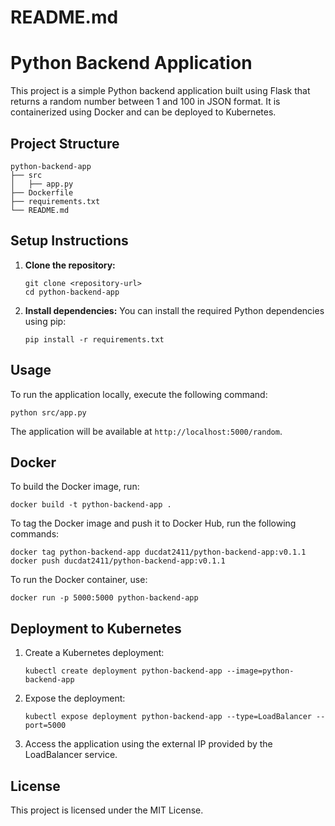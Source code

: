 # README.md

# Python Backend Application

This project is a simple Python backend application built using Flask that returns a random number between 1 and 100 in JSON format. It is containerized using Docker and can be deployed to Kubernetes.

## Project Structure

```
python-backend-app
├── src
│   ├── app.py
├── Dockerfile
├── requirements.txt
└── README.md
```

## Setup Instructions

1. **Clone the repository:**
   ```
   git clone <repository-url>
   cd python-backend-app
   ```

2. **Install dependencies:**
   You can install the required Python dependencies using pip:
   ```
   pip install -r requirements.txt
   ```

## Usage

To run the application locally, execute the following command:
```
python src/app.py
```
The application will be available at `http://localhost:5000/random`.

## Docker

To build the Docker image, run:
```
docker build -t python-backend-app .
```


To tag the Docker image and push it to Docker Hub, run the following commands:
```
docker tag python-backend-app ducdat2411/python-backend-app:v0.1.1
docker push ducdat2411/python-backend-app:v0.1.1
```

To run the Docker container, use:
```
docker run -p 5000:5000 python-backend-app
```

## Deployment to Kubernetes

1. Create a Kubernetes deployment:
   ```
   kubectl create deployment python-backend-app --image=python-backend-app
   ```

2. Expose the deployment:
   ```
   kubectl expose deployment python-backend-app --type=LoadBalancer --port=5000
   ```

3. Access the application using the external IP provided by the LoadBalancer service.

## License

This project is licensed under the MIT License.